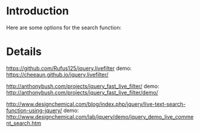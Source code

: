 # Introduction #

Here are some options for the search function:


# Details #

https://github.com/Rufus125/jquery.livefilter
demo: https://cheeaun.github.io/jquery.livefilter/

http://anthonybush.com/projects/jquery_fast_live_filter/
demo: http://anthonybush.com/projects/jquery_fast_live_filter/demo/

http://www.designchemical.com/blog/index.php/jquery/live-text-search-function-using-jquery/
demo: http://www.designchemical.com/lab/jquery/demo/jquery_demo_live_comment_search.htm